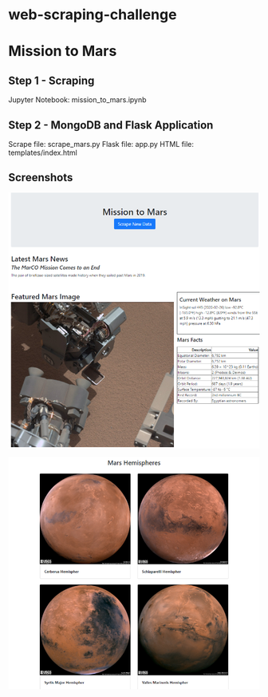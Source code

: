 # web-scraping-challenge
# Mission to Mars


## Step 1 - Scraping
Jupyter Notebook: mission_to_mars.ipynb

## Step 2 - MongoDB and Flask Application
Scrape file: scrape_mars.py
Flask file: app.py
HTML file: templates/index.html

## Screenshots
![Page Top](screenshots/screenshot1.png)

![Page Bottom](screenshots/screenshot2.png)
